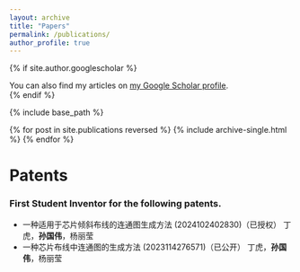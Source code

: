 ```yaml
---
layout: archive
title: "Papers"
permalink: /publications/
author_profile: true
---
```


{% if site.author.googlescholar %}
  <div class="wordwrap">You can also find my articles on <a href="{{site.author.googlescholar}}">my Google Scholar profile</a>.</div>
{% endif %}

{% include base_path %}

{% for post in site.publications reversed %}
  {% include archive-single.html %}
{% endfor %}

# Patents
### First Student Inventor for the following patents.
- 一种适用于芯片倾斜布线的连通图生成方法 (2024102402830)（已授权） 丁虎，**孙国伟**，杨丽莹
- 一种芯片布线中连通图的生成方法 (2023114276571)（已公开） 丁虎，**孙国伟**，杨丽莹
